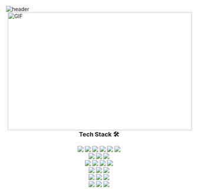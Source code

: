 
![header](https://capsule-render.vercel.app/api?type=Slice&color=auto&height=180&section=header&text=nick&fontSize=80&fontColor=343a40&animation=twinkling&rotate=-5)
<br>
<img align="right" alt="GIF" src="https://github.com/abhisheknaiidu/abhisheknaiidu/blob/master/code.gif?raw=true" width="500" height="320" />
  
  <h3 align="center">Tech Stack 🛠</h3>
<p align="center">
  <img src="https://img.shields.io/badge/Next.js-000000?style=flat-square&logo=Next.js&logoColor=white"/>
  <img src="https://img.shields.io/badge/React-61DAFB?style=flat-square&logo=React&logoColor=black"/>
  <img src="https://img.shields.io/badge/Redux-764ABC?style=flat-square&logo=Redux&logoColor=white"/>
  <img src="https://img.shields.io/badge/JavaScript-F7DF1E?style=flat-square&logo=JavaScript&logoColor=black"/>
  <img src="https://img.shields.io/badge/TypeScript-007ACC?style=flat-square&logo=TypeScript&logoColor=white"/>
  <img src="https://img.shields.io/badge/Java-007396?style=flat-square&logo=Java&logoColor=white"/>
  </br>
  <img src="https://img.shields.io/badge/CSS3-1572B6?style=flat-square&logo=CSS3&logoColor=white"/>
  <img src="https://img.shields.io/badge/Sass-CC6699?style=flat-square&logo=Sass&logoColor=white"/>
  <img src="https://img.shields.io/badge/styled--components-DB7093?style=flat-square&logo=styled-components&logoColor=white"/>
  </br>
  <img src="https://img.shields.io/badge/Node.js-339933?style=flat-square&logo=Node.js&logoColor=white"/>
  <img src="https://img.shields.io/badge/MySQL-4479A1?style=flat-square&logo=MySQL&logoColor=white"/>
  <img src="https://img.shields.io/badge/MongoDB-47A248?style=flat-square&logo=MongoDB&logoColor=white"/>
  <img src="https://img.shields.io/badge/Firebase-FFCA28?style=flat-square&logo=Firebase&logoColor=black"/>
  </br>
  <img src="https://img.shields.io/badge/Git-F05032?style=flat-square&logo=Git&logoColor=white"/>
  <img src="https://img.shields.io/badge/GitHub-181717?style=flat-square&logo=GitHub&logoColor=white"/>
  <img src="https://img.shields.io/badge/GitHub_Actions-2088FF?style=flat-square&logo=GitHub-Actions&logoColor=white"/>
  </br>
  <img src="https://img.shields.io/badge/Webpack-8DD6F9?style=flat-square&logo=Webpack&logoColor=black"/>
  <img src="https://img.shields.io/badge/Babel-F9DC3E?style=flat-square&logo=Babel&logoColor=white"/>
  <img src="https://img.shields.io/badge/ESLint-4B32C3?style=flat-square&logo=ESLint&logoColor=white"/>
  <br/>
  <img src="https://img.shields.io/badge/Jest-C21325?style=flat-square&logo=Jest&logoColor=white"/>
  <img src="https://img.shields.io/badge/Testing_Library-E33332?style=flat-square&logo=Testing-Library&logoColor=white"/>
  <img src="https://img.shields.io/badge/CodeceptJS-ffe680?style=flat-square&logo=CodeceptJS&logoColor=blue"/>
</p>



<!--
**futureStudyRepo/futureStudyRepo** is a ✨ _special_ ✨ repository because its `README.md` (this file) appears on your GitHub profile.

Here are some ideas to get you started:

- 🔭 I’m currently working on ...
- 🌱 I’m currently learning ...
- 👯 I’m looking to collaborate on ...
- 🤔 I’m looking for help with ...
- 💬 Ask me about ...
- 📫 How to reach me: ...
- 😄 Pronouns: ...
- ⚡ Fun fact: ...
-->

